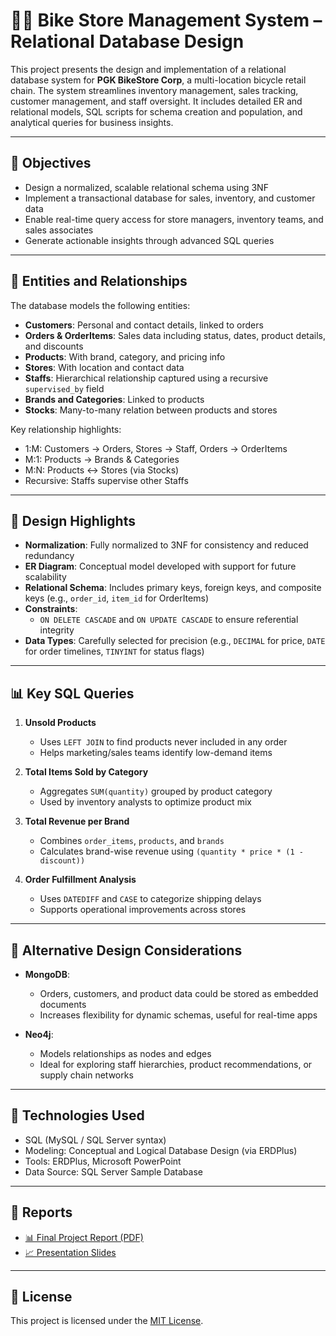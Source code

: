 # 🚴‍♂️ Bike Store Management System – Relational Database Design

This project presents the design and implementation of a relational database system for **PGK BikeStore Corp**, a multi-location bicycle retail chain. The system streamlines inventory management, sales tracking, customer management, and staff oversight. It includes detailed ER and relational models, SQL scripts for schema creation and population, and analytical queries for business insights.

---

## 🎯 Objectives

- Design a normalized, scalable relational schema using 3NF
- Implement a transactional database for sales, inventory, and customer data
- Enable real-time query access for store managers, inventory teams, and sales associates
- Generate actionable insights through advanced SQL queries

---

## 🧱 Entities and Relationships

The database models the following entities:
- **Customers**: Personal and contact details, linked to orders
- **Orders & OrderItems**: Sales data including status, dates, product details, and discounts
- **Products**: With brand, category, and pricing info
- **Stores**: With location and contact data
- **Staffs**: Hierarchical relationship captured using a recursive `supervised_by` field
- **Brands and Categories**: Linked to products
- **Stocks**: Many-to-many relation between products and stores

Key relationship highlights:
- 1:M: Customers → Orders, Stores → Staff, Orders → OrderItems
- M:1: Products → Brands & Categories
- M:N: Products ↔ Stores (via Stocks)
- Recursive: Staffs supervise other Staffs

---

## 🧠 Design Highlights

- **Normalization**: Fully normalized to 3NF for consistency and reduced redundancy
- **ER Diagram**: Conceptual model developed with support for future scalability
- **Relational Schema**: Includes primary keys, foreign keys, and composite keys (e.g., `order_id`, `item_id` for OrderItems)
- **Constraints**:
  - `ON DELETE CASCADE` and `ON UPDATE CASCADE` to ensure referential integrity
- **Data Types**: Carefully selected for precision (e.g., `DECIMAL` for price, `DATE` for order timelines, `TINYINT` for status flags)

---

## 📊 Key SQL Queries

1. **Unsold Products**  
   - Uses `LEFT JOIN` to find products never included in any order  
   - Helps marketing/sales teams identify low-demand items

2. **Total Items Sold by Category**  
   - Aggregates `SUM(quantity)` grouped by product category  
   - Used by inventory analysts to optimize product mix

3. **Total Revenue per Brand**  
   - Combines `order_items`, `products`, and `brands`  
   - Calculates brand-wise revenue using `(quantity * price * (1 - discount))`

4. **Order Fulfillment Analysis**  
   - Uses `DATEDIFF` and `CASE` to categorize shipping delays  
   - Supports operational improvements across stores

---

## 🔁 Alternative Design Considerations

- **MongoDB**:  
  - Orders, customers, and product data could be stored as embedded documents  
  - Increases flexibility for dynamic schemas, useful for real-time apps

- **Neo4j**:  
  - Models relationships as nodes and edges  
  - Ideal for exploring staff hierarchies, product recommendations, or supply chain networks

---

## 📌 Technologies Used

- SQL (MySQL / SQL Server syntax)
- Modeling: Conceptual and Logical Database Design (via ERDPlus)
- Tools: ERDPlus, Microsoft PowerPoint
- Data Source: SQL Server Sample Database

---

## 📄 Reports

- [📊 Final Project Report (PDF)](DB%20Design%20Final%20Project%20Report.pdf)
- [📈 Presentation Slides](Bike%20Store%20Management%20System.pptx)

---

## 📃 License

This project is licensed under the [MIT License](LICENSE).
